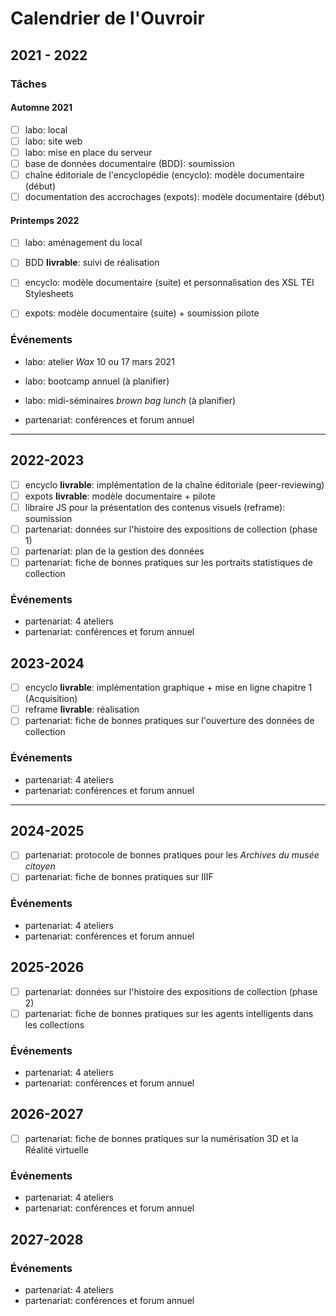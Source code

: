 

# Calendrier de l'Ouvroir



## 2021 - 2022

### Tâches

#### Automne 2021

- [ ] labo: local
- [ ] labo: site web
- [ ] labo: mise en place du serveur
- [ ] base de données documentaire (BDD): soumission
- [ ] chaîne éditoriale de l'encyclopédie (encyclo): modèle documentaire (début)
- [ ] documentation des accrochages (expots): modèle documentaire (début)

#### Printemps 2022

- [ ] labo: aménagement du local
- [ ] BDD **livrable**: suivi de réalisation
- [ ] encyclo: modèle documentaire (suite) et personnalisation des XSL TEI Stylesheets
- [ ] expots: modèle documentaire (suite) + soumission pilote 



### Événements

- labo: atelier *Wax* 10 ou 17 mars 2021

- labo: bootcamp annuel (à planifier)

- labo: midi-séminaires *brown bag lunch* (à planifier)

- partenariat: conférences et forum annuel 

  

___



## 2022-2023

- [ ] encyclo **livrable**: implémentation de la chaîne éditoriale (peer-reviewing)
- [ ] expots **livrable**: modèle documentaire + pilote
- [ ] libraire JS pour la présentation des contenus visuels (reframe): soumission
- [ ] partenariat: données sur l'histoire des expositions de collection (phase 1)
- [ ] partenariat: plan de la gestion des données
- [ ] partenariat: fiche de bonnes pratiques sur les portraits statistiques de collection

### Événements

- partenariat: 4 ateliers 
- partenariat: conférences et forum annuel 



## 2023-2024

- [ ] encyclo **livrable**: implémentation graphique + mise en ligne chapitre 1 (Acquisition)
- [ ] reframe **livrable**: réalisation
- [ ] partenariat: fiche de bonnes pratiques sur l'ouverture des données de collection

### Événements

- partenariat: 4 ateliers
- partenariat: conférences et forum annuel 





___



## 2024-2025

- [ ] partenariat: protocole de bonnes pratiques pour les *Archives du musée citoyen*
- [ ] partenariat: fiche de bonnes pratiques sur IIIF

### Événements

- partenariat: 4 ateliers
- partenariat: conférences et forum annuel 



## 2025-2026

- [ ] partenariat: données sur l'histoire des expositions de collection (phase 2)
- [ ] partenariat: fiche de bonnes pratiques sur les agents intelligents dans les collections

### Événements

- partenariat: 4 ateliers 
- partenariat: conférences et forum annuel 



## 2026-2027

- [ ] partenariat: fiche de bonnes pratiques sur la numérisation 3D et la Réalité virtuelle

### Événements

- partenariat: 4 ateliers 
- partenariat: conférences et forum annuel 



## 2027-2028

### Événements

- partenariat: 4 ateliers 
- partenariat: conférences et forum annuel 